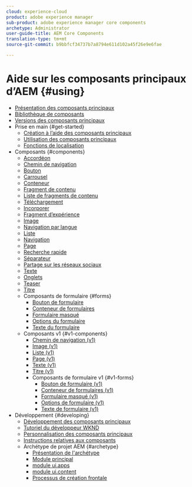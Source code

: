```yaml
---
cloud: experience-cloud
product: adobe experience manager
sub-product: adobe experience manager core components
archetype: Administrator
user-guide-title: AEM Core Components
translation-type: tm+mt
source-git-commit: b9bbfcf34737b7a8794e611d102a45f26e9e6fae

---
```



# Aide sur les composants principaux d’AEM {#using}

+ [Présentation des composants principaux](introduction.md)
+ [Bibliothèque de composants](http://opensource.adobe.com/aem-core-wcm-components/library.html)
+ [Versions des composants principaux](versions.md)
+ Prise en main {#get-started}
   + [Création à l’aide des composants principaux](authoring.md)
   + [Utilisation des composants principaux](using.md)
   + [Fonctions de localisation](localization.md)
+ Composants {#components}
   + [Accordéon](accordion.md)
   + [Chemin de navigation](breadcrumb.md)
   + [Bouton](button.md)
   + [Carrousel](carousel.md)
   + [Conteneur](container.md)
   + [Fragment de contenu](content-fragment-component.md)
   + [Liste de fragments de contenu](content-fragment-list.md)
   + [Téléchargement](download.md)
   + [Incorporer](embed.md)
   + [Fragment d’expérience](experience-fragment.md)
   + [Image](image.md)
   + [Navigation par langue](language-navigation.md)
   + [Liste](list.md)
   + [Navigation](navigation.md)
   + [Page](page.md)
   + [Recherche rapide](quick-search.md)
   + [Séparateur](separator.md)
   + [Partage sur les réseaux sociaux](sharing.md)
   + [Texte](text.md)
   + [Onglets](tabs.md)
   + [Teaser](teaser.md)
   + [Titre](title.md)
   + Composants de formulaire {#forms}
      + [Bouton de formulaire](form-button.md)
      + [Conteneur de formulaires](form-container.md)
      + [Formulaire masqué](form-hidden.md)
      + [Options du formulaire](form-options.md)
      + [Texte du formulaire](form-text.md)
   + Composants v1 {#v1-components}
      + [Chemin de navigation (v1)](breadcrumb-v1.md)
      + [Image (v1)](image-v1.md)
      + [Liste (v1)](list-v1.md)
      + [Page (v1)](page-v1.md)
      + [Texte (v1)](text-v1.md)
      + [Titre (v1)](title-v1.md)
      + Composants de formulaire v1 {#v1-forms}
         + [Bouton de formulaire (v1)](form-button-v1.md)
         + [Conteneur de formulaires (v1)](form-container-v1.md)
         + [Formulaire masqué (v1)](form-hidden-v1.md)
         + [Options de formulaire (v1)](form-options-v1.md)
         + [Texte de formulaire (v1)](form-text-v1.md)
+ Développement {#developing}
   + [Développement des composants principaux](developing.md)
   + [Tutoriel du développeur WKND](https://helpx.adobe.com/experience-manager/6-5/sites/developing/using/getting-started.html)
   + [Personnalisation des composants principaux](customizing.md)
   + [Instructions relatives aux composants](guidelines.md)
   + Archétype de projet AEM {#archetype}
      + [Présentation de l'archétype](overview.md)
      + [Module principal](core.md)
      + [module ui.apps](uiapps.md)
      + [module ui.content](uicontent.md)
      + [Processus de création frontale](front-end-build.md)

